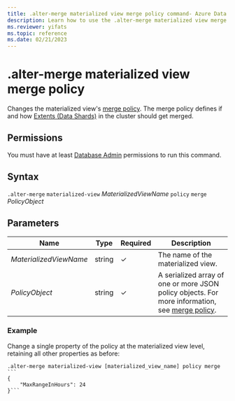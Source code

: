 ```yaml
---
title: .alter-merge materialized view merge policy command- Azure Data Explorer
description: Learn how to use the .alter-merge materialized view merge policy command to change the materialized view's merge policy.
ms.reviewer: yifats
ms.topic: reference
ms.date: 02/21/2023
---
```

# .alter-merge materialized view merge policy

Changes the materialized view's [merge policy](mergepolicy.md). The merge policy defines if and how [Extents (Data Shards)](../management/extents-overview.md) in the cluster should get merged.

## Permissions

You must have at least [Database Admin](access-control/role-based-access-control.md) permissions to run this command.

## Syntax

`.alter-merge` `materialized-view` *MaterializedViewName* `policy` `merge` *PolicyObject*

## Parameters

|Name|Type|Required|Description|
|--|--|--|--|
|*MaterializedViewName*|string|&check;|The name of the materialized view.|
|*PolicyObject*|string|&check;|A serialized array of one or more JSON policy objects. For more information, see [merge policy](mergepolicy.md).|

### Example

Change a single property of the policy at the materialized view level, retaining all other properties as before:

~~~kusto
.alter-merge materialized-view [materialized_view_name] policy merge ```
{
    "MaxRangeInHours": 24
}```
~~~
